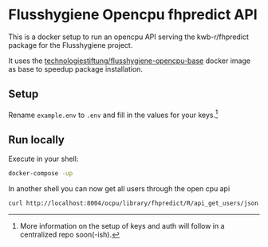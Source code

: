 # Flusshygiene Opencpu fhpredict API

This is a docker setup to run an opencpu API serving the kwb-r/fhpredict package for the Flusshygiene project.  

It uses the [technologiestiftung/flusshygiene-opencpu-base](https://github.com/technologiestiftung/flusshygiene-opencpu-base) docker image as base to speedup package installation.


## Setup

Rename `example.env` to `.env` and fill in the values for your keys.[^1]

## Run locally

Execute  in your shell:

```bash
docker-compose -up
```

In another shell you can now get all users through the open cpu api

```bash
curl http://localhost:8004/ocpu/library/fhpredict/R/api_get_users/json  -H "Content-Type: application/json" -d ''
```


[^1]: More information on the setup of keys and auth will follow in a centralized repo soon(-ish).  


